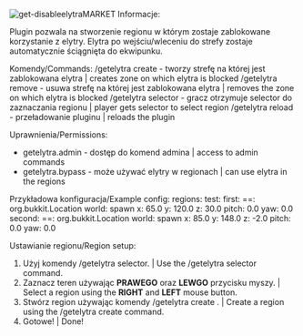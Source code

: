 ![get-disableelytraMARKET](https://user-images.githubusercontent.com/49717977/235355339-21cfac85-bd78-4fc5-b7c3-16c6a341c69a.png)
Informacje:

Plugin pozwala na stworzenie regionu w którym zostaje zablokowane korzystanie z elytry. 
Elytra po wejściu/wleceniu do strefy zostaje automatycznie ściągnięta do ekwipunku.


Komendy/Commands:
/getelytra create <nazwa> - tworzy strefę na której jest zablokowana elytra | creates zone on which elytra is blocked
/getelytra remove <nazwa> - usuwa strefę na której jest zablokowana elytra | removes the zone on which elytra is blocked
/getelytra selector - gracz otrzymuje selector do zaznaczania regionu | player gets selector to select region
/getelytra reload - przeładowanie pluginu | reloads the plugin


Uprawnienia/Permissions:
* getelytra.admin - dostęp do komend admina | access to admin commands
* getelytra.bypass - może używać elytry w regionach | can use elytra in the regions


Przykładowa konfiguracja/Example config:
regions:
  test:
    first:
      ==: org.bukkit.Location
      world: spawn
      x: 65.0
      y: 120.0
      z: 30.0
      pitch: 0.0
      yaw: 0.0
    second:
      ==: org.bukkit.Location
      world: spawn
      x: 85.0
      y: 148.0
      z: -2.0
      pitch: 0.0
      yaw: 0.0


Ustawianie regionu/Region setup:
1. Użyj komendy /getelytra selector. | Use the /getelytra selector command.
2. Zaznacz teren używając **PRAWEGO** oraz **LEWGO** przycisku myszy. | Select a region using the **RIGHT** and **LEFT** mouse button.
3. Stwórz region używając komendy /getelytra create <nazwa>. | Create a region using the /getelytra create <name> command.
4. Gotowe! | Done!
